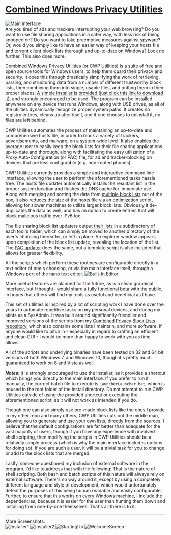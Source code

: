 # [Combined Windows Privacy Utilities](https://github.com/bongochong/CWP-Utilities/raw/master/Releases/CWP-Utilities-Stable-1.0.exe)
![Main Interface](/Screenshots/screen05-new.png)  
Are you tired of ads and trackers interrupting your web browsing? Do you want to use file sharing applications in a safer way, with less risk of being snooped on? Do you want to take preemptive measures against spyware? Or, would you simply like to have an easier way of keeping your hosts file and torrent client block lists thorough and up-to-date on Windows? Look no further. This also does more.

Combined Windows Privacy Utilities (or CWP Utilities) is a suite of free and open source tools for Windows users, to help them guard their privacy and security. It does this through drastically simplifying the work of retrieving, parsing, and structuring data from a number of different trustworthy block lists, then combining them into single, usable files, and putting them in their proper places. [A simple installer is provided (just click this link to download it)](https://github.com/bongochong/CWP-Utilities/raw/master/Releases/CWP-Utilities-Stable-1.0.exe), and strongly encouraged to be used. The program can be installed anywhere on any device that runs Windows, along with USB drives, as all of the utilities dynamically recognize proper system paths. It creates no registry entries, cleans up after itself, and if one chooses to uninstall it, no files are left behind.

CWP Utilities automates the process of maintaining an up-to-date and comprehensive hosts file, in order to block a variety of trackers, advertisements, and malware, on a system-wide level. It also enables the average user to easily keep the block lists for their file sharing applications up-to-date and thorough, along with facilitating the easy utilization of a Proxy Auto-Configuration (or PAC) file, for ad and tracker-blocking on devices that are less configurable (e.g. non-rooted phones).

CWP Utilities currently provides a simple and interactive command line interface, allowing the user to perform the aforementioned tasks hassle free. The hosts file updater automatically installs the resultant list in the proper system location and flushes the DNS cache for immediate use. Along with merging and sorting the data from [multiple block lists](/MoreInfo/DefaultHostsLists.md) out of the box, it also reduces the size of the hosts file via an optimization script, allowing for slower machines to utilize larger block lists. Obviously it de-duplicates the data as well, and has an option to create entries that will block malicious traffic over IPv6 too.

The file sharing block list updaters output [their lists](/MoreInfo/DefaultBitTorrentBlockLists.md) in a subdirectory of each tool's folder, which can simply be moved to another directory of the user's choosing thereafter, or left in place. An explorer window appears upon completion of the block list update, revealing the location of the list. The [PAC updater](/MoreInfo/DefaultPACFileSources.md) does the same, but a template script is also included that allows for greater flexibility.

All the scripts which perform these routines are configurable directly in a text editor of one's choosing, or via the main interface itself, through a Windows port of the nano text editor.
![Built-In Editor](/Screenshots/screen06-new.png)

More useful features are planned for the future, as is a clean graphical interface, but I thought I would share a fully functional beta with the public, in hopes that others will find my tools as useful and beneficial as I have.

This set of utilities is inspired by a lot of scripting work I have done over the years to automate repetitive tasks on my personal devices, and during my stints as a SysAdmin. It was built around significantly friendlier and improved versions of the scripts from my [Combined Privacy Block Lists repository](https://github.com/bongochong/CombinedPrivacyBlockLists/), which also contains some lists I maintain, and more software. If anyone would like to pitch in - especially in regard to crafting an efficient and clean GUI - I would be more than happy to work with you as time allows.

All of the scripts and underlying binaries have been tested on 32 and 64 bit versions of both Windows 7, and Windows 10, though it's pretty much guaranteed to work on 8 and Vista as well.

***Notes***: It is strongly encouraged to use the installer, as it provides a shortcut which brings you directly to the main interface. If you prefer to run it manually, the correct batch file to execute is `LauncherLauncher.bat`, which is housed in the root folder of the install directory. Do not attempt to run CWP Utilities outside of using the provided shortcut or executing the aforementioned script, as it will not work as intended if you do.

Though one can also simply use pre-made block lists like the ones I provide in my other repo and many others, CWP Utilities cuts out the middle man, allowing you to generate and use your own lists, directly from the sources. I believe that the default configurations are far better than adequate for the vast majority of users, though if you have any experience with involved shell scripting, then modifying the scripts in CWP Utilities should be a relatively simple process (which is why the main interface includes options for doing so). If you are such a user, it will be a trivial task for you to change or add to the block lists that are merged.

Lastly, someone questioned my inclusion of external software in the program. I'd like to address that with the following: That is the nature of shell scripting. Both bash and batch scripts of this nature will always rely on external software. There's no way around it, except by using a completely different language and style of development, which would unfortunately defeat the purposes of this being human readable and easily configurable. Further, to ensure that this works on every Windows machine, I include the dependencies, because it is easier for the user than hunting them down and installing them one-by-one themselves. That's all there is to it.

---


More Screenshots:  
![Installer1](/Screenshots/screen01.png)
![Installer2](/Screenshots/screen02.png)
![StartingUp](/Screenshots/screen03.png)
![WelcomeScreen](/Screenshots/screen04.png)
